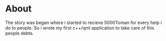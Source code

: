 # About
The story was began where i started to recieve 5000Toman for every help i do to people. So i wrote my first c++/qml application to take care of this people debts.

